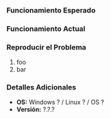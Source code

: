 ### Funcionamiento Esperado

### Funcionamiento Actual

### Reproducir el Problema
1. foo
2. bar

### Detalles Adicionales
- __OS:__ Windows ? / Linux ? / OS ?
- __Versión:__ ?.?.?
